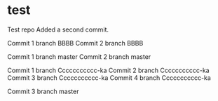 # test
Test repo
Added a second commit.

Commit 1 branch BBBB
Commit 2 branch BBBB

Commit 1 branch master
Commit 2 branch master

Commit 1 branch Ccccccccccc-ka
Commit 2 branch Ccccccccccc-ka
Commit 3 branch Ccccccccccc-ka
Commit 4 branch Ccccccccccc-ka

Commit 3 branch master

